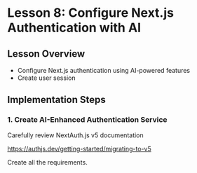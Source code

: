 # Lesson 8: Configure Next.js Authentication with AI

## Lesson Overview

- Configure Next.js authentication using AI-powered features
- Create user session

## Implementation Steps

### 1. Create AI-Enhanced Authentication Service
Carefully review NextAuth.js v5 documentation

https://authjs.dev/getting-started/migrating-to-v5

Create all the requirements.
